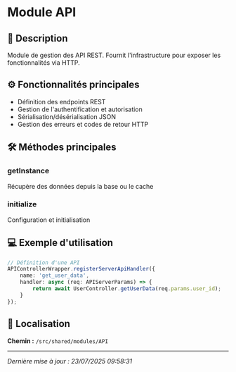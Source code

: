 # Module API

## 📖 Description

Module de gestion des API REST. Fournit l'infrastructure pour exposer les fonctionnalités via HTTP.

## ⚙️ Fonctionnalités principales

- Définition des endpoints REST
- Gestion de l'authentification et autorisation
- Sérialisation/désérialisation JSON
- Gestion des erreurs et codes de retour HTTP



## 🛠️ Méthodes principales

### getInstance
Récupère des données depuis la base ou le cache

### initialize
Configuration et initialisation



## 💻 Exemple d'utilisation

```typescript
// Définition d'une API
APIControllerWrapper.registerServerApiHandler({
    name: 'get_user_data',
    handler: async (req: APIServerParams) => {
        return await UserController.getUserData(req.params.user_id);
    }
});
```

## 📍 Localisation

**Chemin :** `/src/shared/modules/API`

---

*Dernière mise à jour : 23/07/2025 09:58:31*
